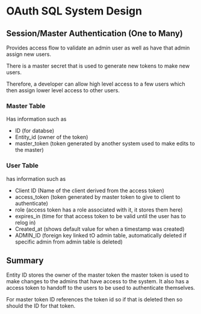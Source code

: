 # OAuth SQL System Design

## Session/Master Authentication (One to Many)

Provides access flow to validate an admin user as well as have that admin assign new users.

There is a master secret that is used to generate new tokens to make new users.

Therefore, a developer can allow high level access to a few users which then assign lower level access to other users.

### Master Table

Has information such as

- ID (for databse)
- Entity_id (owner of the token)
- master_token (token generated by another system used to make edits to the master)

### User Table

has information such as

- Client ID (Name of the client derived from the access token)
- access_token (token generated by master token to give to client to authenticate)
- role (access token has a role associated with it, it stores them here)
- expires_in (time for that access token to be valid until the user has to relog in)
- Created_at (shows default value for when a timestamp was created)
- ADMIN_ID (foreign key linked tO admin table, automatically deleted if specific admin from admin table is deleted)

## Summary

Entity ID stores the owner of the master token the master token is used to make changes to the admins that have access to the system. It also has a access token to handoff to the users to be used to authenticate themselves.

For master token ID references the token id so if that is deleted then so should the ID for that token.

